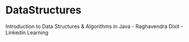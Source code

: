 # DataStructures

Introduction to Data Structures & Algorithms in Java - Raghavendra Dixit - Linkedin Learning
